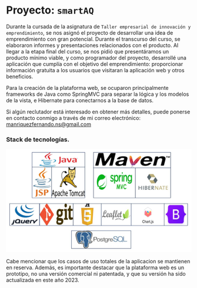 # Proyecto: ```smartAQ```

Durante la cursada de la asignatura de ```Taller empresarial de innovación y emprendimiento```, se nos asignó el proyecto de desarrollar una idea de emprendimiento con gran potencial. Durante el transcurso del curso, se elaboraron informes y presentaciones relacionados con el producto. Al llegar a la etapa final del curso, se nos pidió que presentáramos un producto mínimo viable, y como programador del proyecto, desarrollé una aplicación que cumplía con el objetivo del emprendimiento: proporcionar información gratuita a los usuarios que visitaran la aplicación web y otros beneficios.

Para la creación de la plataforma web, se ocuparon principalmente frameworks de Java como SpringMVC para separar la lógica y los modelos de la vista, e Hibernate para conectarnos a la base de datos.

Si algún reclutador está interesado en obtener más detalles, puede ponerse en contacto conmigo a través de mi correo electrónico: manriquezfernando.ns@gmail.com

### Stack de tecnologías.
<p align="center">
  <img src="./IMG/StackTec.PNG" alt="Descripción de la imagen">
</p>

Cabe mencionar que los casos de uso totales de la aplicacion se mantienen en reserva. Además, es importante destacar que la plataforma web es un prototipo, no una versión comercial ni 
patentada, y que su versión ha sido actualizada en este año 2023.


